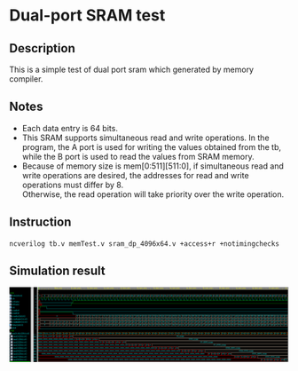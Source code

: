 # Dual-port SRAM test

## Description
This is a simple test of dual port sram which generated by memory compiler.

## Notes

- Each data entry is 64 bits.
- This SRAM supports simultaneous read and write operations. In the program, the A port is used for writing the values obtained from the tb, while the B port is used to read the values from SRAM memory.
- Because of memory size is mem[0:511][511:0], if simultaneous read and write operations are desired, the addresses for read and write operations must differ by 8.  
  Otherwise, the read operation will take priority over the write operation.

## Instruction

```
ncverilog tb.v memTest.v sram_dp_4096x64.v +access+r +notimingchecks
```

## Simulation result

![image](./image/sample.png "This is a sample image.")
